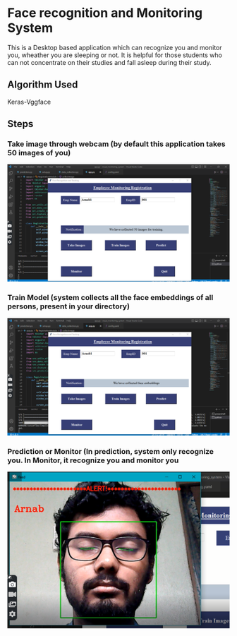 # Face recognition and Monitoring System

This is a Desktop based application which can recognize you and monitor you, wheather you are sleeping or not.
It is helpful for those students who can not concentrate on their studies and fall asleep during their study.
## Algorithm Used

Keras-Vggface
## Steps

### Take image through webcam (by default this application takes 50 images of you)
![Take image](take_image.png)

### Train Model (system collects all the face embeddings of all persons, present in your directory)
![Train Model](collection_embeddings.png)

### Prediction or Monitor (In prediction, system only recognize you. In Monitor, it recognize you and monitor you
![demo](demo.png)
